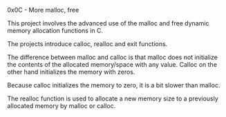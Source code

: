 0x0C - More malloc, free

This project involves the advanced use of the malloc and free dynamic memory allocation functions in C. 

The projects introduce calloc, realloc and exit functions. 

The difference between malloc and calloc is that malloc does not initialize the contents of the allocated memory/space with any value. Calloc on the other hand initializes the memory with zeros. 

Because calloc initializes the memory to zero, it is a bit slower than malloc.

The realloc function is used to allocate a new memory size to a previously allocated memory by malloc or calloc. 
